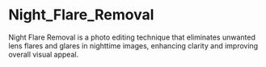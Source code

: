 # Night_Flare_Removal
 Night Flare Removal is a photo editing technique that eliminates unwanted lens flares and glares in nighttime images, enhancing clarity and improving overall visual appeal.
